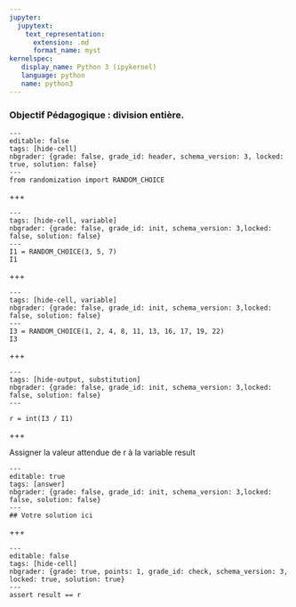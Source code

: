 ```yaml
---
jupyter:
  jupytext:
    text_representation:
      extension: .md
      format_name: myst
kernelspec:
   display_name: Python 3 (ipykernel)
   language: python
   name: python3
---
```


### Objectif Pédagogique : division entière.

```{code-cell} python
---
editable: false
tags: [hide-cell]
nbgrader: {grade: false, grade_id: header, schema_version: 3, locked: true, solution: false}
---
from randomization import RANDOM_CHOICE
```

+++

```{code-cell} python
---
tags: [hide-cell, variable]
nbgrader: {grade: false, grade_id: init, schema_version: 3,locked: false, solution: false}
---
I1 = RANDOM_CHOICE(3, 5, 7)
I1
```

+++

```{code-cell} python
---
tags: [hide-cell, variable]
nbgrader: {grade: false, grade_id: init, schema_version: 3,locked: false, solution: false}
---
I3 = RANDOM_CHOICE(1, 2, 4, 8, 11, 13, 16, 17, 19, 22)
I3
```

+++

```{code-cell} python
---
tags: [hide-output, substitution]
nbgrader: {grade: false, grade_id: init, schema_version: 3,locked: false, solution: false}
---

r = int(I3 / I1)
```

+++

Assigner la valeur attendue de r à la variable result

```{code-cell} python
---
editable: true
tags: [answer]
nbgrader: {grade: false, grade_id: init, schema_version: 3,locked: false, solution: false}
---
## Votre solution ici
```

+++

```{code-cell} python
---
editable: false
tags: [hide-cell]
nbgrader: {grade: true, points: 1, grade_id: check, schema_version: 3, locked: true, solution: true}
---
assert result == r
```
